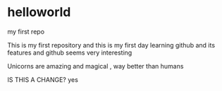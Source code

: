 # helloworld
my first repo

This is my first repository and this is my first day learning github and its features and github seems very interesting

Unicorns are amazing and magical , way better than humans

IS THIS A CHANGE?
 yes
